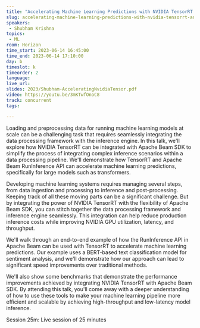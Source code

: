 ```yaml
---
title: "Accelerating Machine Learning Predictions with NVIDIA TensorRT and Apache Beam"
slug: accelerating-machine-learning-predictions-with-nvidia-tensorrt-and-apache-beam
speakers:
 - Shubham Krishna
topics:
 - ML
room: Horizon
time_start: 2023-06-14 16:45:00
time_end: 2023-06-14 17:10:00
day: b
timeslot: k
timeorder: 2
language: 
live_url: 
slides: 2023/Shubham-AcceleratingNvidiaTensor.pdf
video: https://youtu.be/3mKTwfOnoC8
track: concurrent
tags:

---
```


Loading and preprocessing data for running machine learning models at scale can be a challenging task that requires seamlessly integrating the data processing framework with the inference engine. In this talk, we'll explore how NVIDIA TensorRT can be integrated with Apache Beam SDK to simplify the process of integrating complex inference scenarios within a data processing pipeline. We'll demonstrate how TensorRT and Apache Beam RunInference API can accelerate machine learning predictions, specifically for large models such as transformers.
 
 
 
 Developing machine learning systems requires managing several steps, from data ingestion and processing to inference and post-processing. Keeping track of all these moving parts can be a significant challenge. But by integrating the power of NVIDIA TensorRT with the flexibility of Apache Beam SDK, you can stitch together the data processing framework and inference engine seamlessly. This integration can help reduce production inference costs while improving NVIDIA GPU utilization, latency, and throughput.
 
 
 
 We'll walk through an end-to-end example of how the RunInference API in Apache Beam can be used with TensorRT to accelerate machine learning predictions. Our example uses a BERT-based text classification model for sentiment analysis, and we'll demonstrate how our approach can lead to significant speed improvements over traditional methods.
 
 
 
 We'll also show some benchmarks that demonstrate the performance improvements achieved by integrating NVIDIA TensorRT with Apache Beam SDK. By attending this talk, you'll come away with a deeper understanding of how to use these tools to make your machine learning pipeline more efficient and scalable by achieving high-throughput and low-latency model inference.
 
 
 
 Session 25m: Live session of 25 minutes